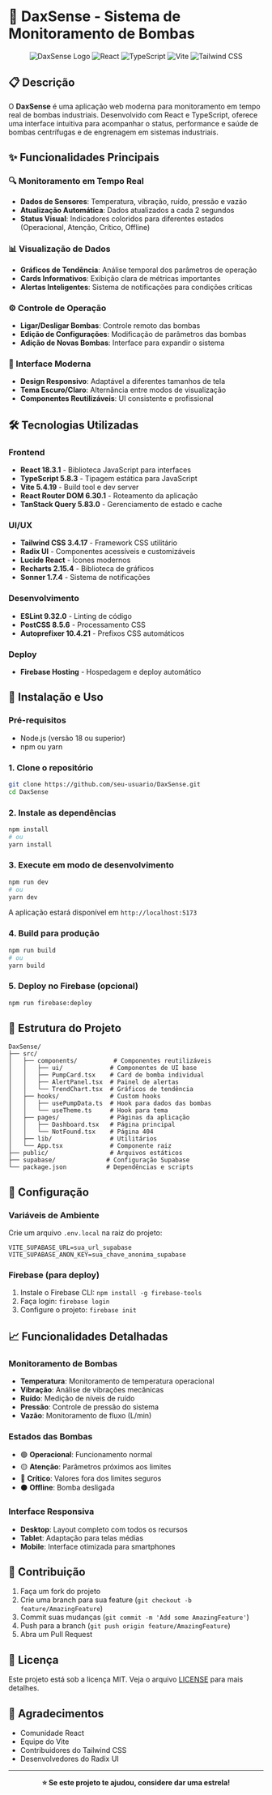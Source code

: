 # 🚀 DaxSense - Sistema de Monitoramento de Bombas

<div align="center">

![DaxSense Logo](https://img.shields.io/badge/DaxSense-Monitoring%20System-blue?style=for-the-badge&logo=react)
![React](https://img.shields.io/badge/React-18.3.1-61DAFB?style=for-the-badge&logo=react)
![TypeScript](https://img.shields.io/badge/TypeScript-5.8.3-3178C6?style=for-the-badge&logo=typescript)
![Vite](https://img.shields.io/badge/Vite-5.4.19-646CFF?style=for-the-badge&logo=vite)
![Tailwind CSS](https://img.shields.io/badge/Tailwind%20CSS-3.4.17-38B2AC?style=for-the-badge&logo=tailwind-css)

</div>

## 📋 Descrição

O **DaxSense** é uma aplicação web moderna para monitoramento em tempo real de bombas industriais. Desenvolvido com React e TypeScript, oferece uma interface intuitiva para acompanhar o status, performance e saúde de bombas centrífugas e de engrenagem em sistemas industriais.

## ✨ Funcionalidades Principais

### 🔍 Monitoramento em Tempo Real
- **Dados de Sensores**: Temperatura, vibração, ruído, pressão e vazão
- **Atualização Automática**: Dados atualizados a cada 2 segundos
- **Status Visual**: Indicadores coloridos para diferentes estados (Operacional, Atenção, Crítico, Offline)

### 📊 Visualização de Dados
- **Gráficos de Tendência**: Análise temporal dos parâmetros de operação
- **Cards Informativos**: Exibição clara de métricas importantes
- **Alertas Inteligentes**: Sistema de notificações para condições críticas

### ⚙️ Controle de Operação
- **Ligar/Desligar Bombas**: Controle remoto das bombas
- **Edição de Configurações**: Modificação de parâmetros das bombas
- **Adição de Novas Bombas**: Interface para expandir o sistema

### 🎨 Interface Moderna
- **Design Responsivo**: Adaptável a diferentes tamanhos de tela
- **Tema Escuro/Claro**: Alternância entre modos de visualização
- **Componentes Reutilizáveis**: UI consistente e profissional

## 🛠️ Tecnologias Utilizadas

### Frontend
- **React 18.3.1** - Biblioteca JavaScript para interfaces
- **TypeScript 5.8.3** - Tipagem estática para JavaScript
- **Vite 5.4.19** - Build tool e dev server
- **React Router DOM 6.30.1** - Roteamento da aplicação
- **TanStack Query 5.83.0** - Gerenciamento de estado e cache

### UI/UX
- **Tailwind CSS 3.4.17** - Framework CSS utilitário
- **Radix UI** - Componentes acessíveis e customizáveis
- **Lucide React** - Ícones modernos
- **Recharts 2.15.4** - Biblioteca de gráficos
- **Sonner 1.7.4** - Sistema de notificações

### Desenvolvimento
- **ESLint 9.32.0** - Linting de código
- **PostCSS 8.5.6** - Processamento CSS
- **Autoprefixer 10.4.21** - Prefixos CSS automáticos

### Deploy
- **Firebase Hosting** - Hospedagem e deploy automático

## 🚀 Instalação e Uso

### Pré-requisitos
- Node.js (versão 18 ou superior)
- npm ou yarn

### 1. Clone o repositório
```bash
git clone https://github.com/seu-usuario/DaxSense.git
cd DaxSense
```

### 2. Instale as dependências
```bash
npm install
# ou
yarn install
```

### 3. Execute em modo de desenvolvimento
```bash
npm run dev
# ou
yarn dev
```

A aplicação estará disponível em `http://localhost:5173`

### 4. Build para produção
```bash
npm run build
# ou
yarn build
```

### 5. Deploy no Firebase (opcional)
```bash
npm run firebase:deploy
```

## 📁 Estrutura do Projeto

```
DaxSense/
├── src/
│   ├── components/          # Componentes reutilizáveis
│   │   ├── ui/             # Componentes de UI base
│   │   ├── PumpCard.tsx    # Card de bomba individual
│   │   ├── AlertPanel.tsx  # Painel de alertas
│   │   └── TrendChart.tsx  # Gráficos de tendência
│   ├── hooks/              # Custom hooks
│   │   ├── usePumpData.ts  # Hook para dados das bombas
│   │   └── useTheme.ts     # Hook para tema
│   ├── pages/              # Páginas da aplicação
│   │   ├── Dashboard.tsx   # Página principal
│   │   └── NotFound.tsx    # Página 404
│   ├── lib/                # Utilitários
│   └── App.tsx             # Componente raiz
├── public/                 # Arquivos estáticos
├── supabase/              # Configuração Supabase
└── package.json           # Dependências e scripts
```

## 🔧 Configuração

### Variáveis de Ambiente
Crie um arquivo `.env.local` na raiz do projeto:

```env
VITE_SUPABASE_URL=sua_url_supabase
VITE_SUPABASE_ANON_KEY=sua_chave_anonima_supabase
```

### Firebase (para deploy)
1. Instale o Firebase CLI: `npm install -g firebase-tools`
2. Faça login: `firebase login`
3. Configure o projeto: `firebase init`

## 📈 Funcionalidades Detalhadas

### Monitoramento de Bombas
- **Temperatura**: Monitoramento de temperatura operacional
- **Vibração**: Análise de vibrações mecânicas
- **Ruído**: Medição de níveis de ruído
- **Pressão**: Controle de pressão do sistema
- **Vazão**: Monitoramento de fluxo (L/min)

### Estados das Bombas
- 🟢 **Operacional**: Funcionamento normal
- 🟡 **Atenção**: Parâmetros próximos aos limites
- 🔴 **Crítico**: Valores fora dos limites seguros
- ⚫ **Offline**: Bomba desligada

### Interface Responsiva
- **Desktop**: Layout completo com todos os recursos
- **Tablet**: Adaptação para telas médias
- **Mobile**: Interface otimizada para smartphones

## 🤝 Contribuição

1. Faça um fork do projeto
2. Crie uma branch para sua feature (`git checkout -b feature/AmazingFeature`)
3. Commit suas mudanças (`git commit -m 'Add some AmazingFeature'`)
4. Push para a branch (`git push origin feature/AmazingFeature`)
5. Abra um Pull Request

## 📝 Licença

Este projeto está sob a licença MIT. Veja o arquivo [LICENSE](LICENSE) para mais detalhes.


## 🙏 Agradecimentos

- Comunidade React
- Equipe do Vite
- Contribuidores do Tailwind CSS
- Desenvolvedores do Radix UI

---

<div align="center">

**⭐ Se este projeto te ajudou, considere dar uma estrela!**

</div>
